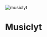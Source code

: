 ![musiclyt](https://user-images.githubusercontent.com/50313283/130314603-84087adf-8409-463c-9ad6-1b046d1151b8.png)
# Musiclyt
